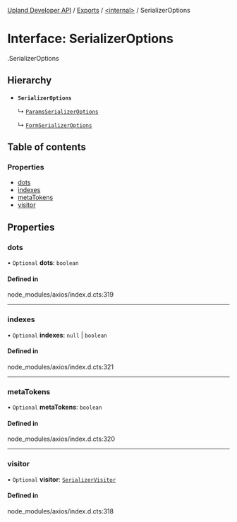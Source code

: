 [Upland Developer API](../README.md) / [Exports](../modules.md) / [<internal\>](../modules/internal_.md) / SerializerOptions

# Interface: SerializerOptions

[<internal>](../modules/internal_.md).SerializerOptions

## Hierarchy

- **`SerializerOptions`**

  ↳ [`ParamsSerializerOptions`](internal_.ParamsSerializerOptions.md)

  ↳ [`FormSerializerOptions`](internal_.FormSerializerOptions.md)

## Table of contents

### Properties

- [dots](internal_.SerializerOptions.md#dots)
- [indexes](internal_.SerializerOptions.md#indexes)
- [metaTokens](internal_.SerializerOptions.md#metatokens)
- [visitor](internal_.SerializerOptions.md#visitor)

## Properties

### dots

• `Optional` **dots**: `boolean`

#### Defined in

node_modules/axios/index.d.cts:319

___

### indexes

• `Optional` **indexes**: ``null`` \| `boolean`

#### Defined in

node_modules/axios/index.d.cts:321

___

### metaTokens

• `Optional` **metaTokens**: `boolean`

#### Defined in

node_modules/axios/index.d.cts:320

___

### visitor

• `Optional` **visitor**: [`SerializerVisitor`](internal_.SerializerVisitor.md)

#### Defined in

node_modules/axios/index.d.cts:318
